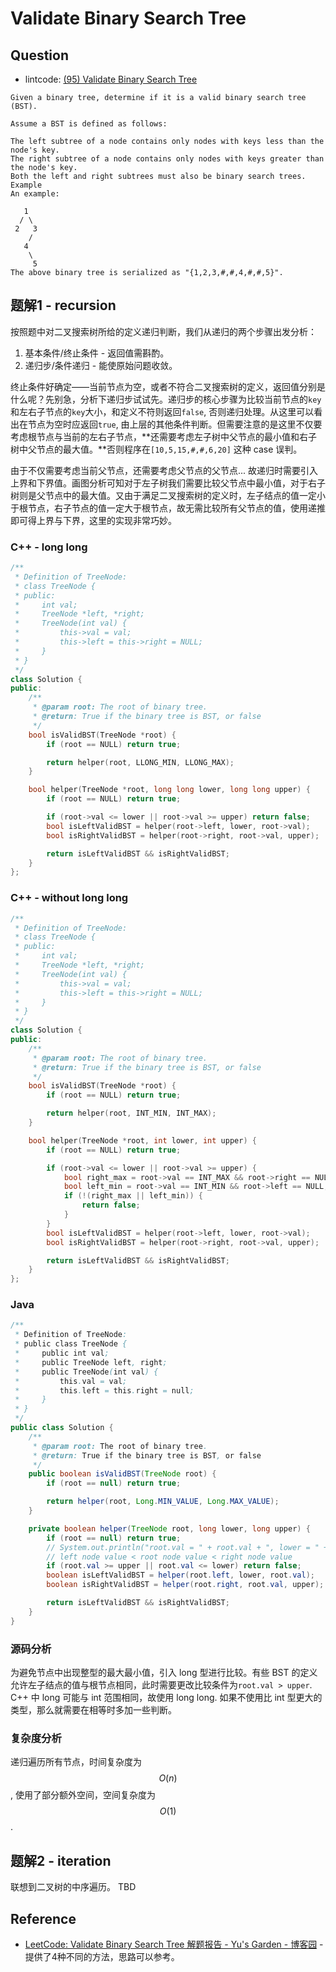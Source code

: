 # Validate Binary Search Tree

## Question

- lintcode: [(95) Validate Binary Search Tree](http://www.lintcode.com/en/problem/validate-binary-search-tree/)

```
Given a binary tree, determine if it is a valid binary search tree (BST).

Assume a BST is defined as follows:

The left subtree of a node contains only nodes with keys less than the node's key.
The right subtree of a node contains only nodes with keys greater than the node's key.
Both the left and right subtrees must also be binary search trees.
Example
An example:

   1
  / \
 2   3
    /
   4
    \
     5
The above binary tree is serialized as "{1,2,3,#,#,4,#,#,5}".
```

## 题解1 - recursion

按照题中对二叉搜索树所给的定义递归判断，我们从递归的两个步骤出发分析：
1. 基本条件/终止条件 - 返回值需斟酌。
2. 递归步/条件递归 - 能使原始问题收敛。

终止条件好确定——当前节点为空，或者不符合二叉搜索树的定义，返回值分别是什么呢？先别急，分析下递归步试试先。递归步的核心步骤为比较当前节点的`key`和左右子节点的`key`大小，和定义不符则返回`false`, 否则递归处理。从这里可以看出在节点为空时应返回`true`, 由上层的其他条件判断。但需要注意的是这里不仅要考虑根节点与当前的左右子节点，**还需要考虑左子树中父节点的最小值和右子树中父节点的最大值。**否则程序在`[10,5,15,#,#,6,20]` 这种 case 误判。

由于不仅需要考虑当前父节点，还需要考虑父节点的父节点... 故递归时需要引入上界和下界值。画图分析可知对于左子树我们需要比较父节点中最小值，对于右子树则是父节点中的最大值。又由于满足二叉搜索树的定义时，左子结点的值一定小于根节点，右子节点的值一定大于根节点，故无需比较所有父节点的值，使用递推即可得上界与下界，这里的实现非常巧妙。

### C++ - long long

```c++
/**
 * Definition of TreeNode:
 * class TreeNode {
 * public:
 *     int val;
 *     TreeNode *left, *right;
 *     TreeNode(int val) {
 *         this->val = val;
 *         this->left = this->right = NULL;
 *     }
 * }
 */
class Solution {
public:
    /**
     * @param root: The root of binary tree.
     * @return: True if the binary tree is BST, or false
     */
    bool isValidBST(TreeNode *root) {
        if (root == NULL) return true;

        return helper(root, LLONG_MIN, LLONG_MAX);
    }

    bool helper(TreeNode *root, long long lower, long long upper) {
        if (root == NULL) return true;

        if (root->val <= lower || root->val >= upper) return false;
        bool isLeftValidBST = helper(root->left, lower, root->val);
        bool isRightValidBST = helper(root->right, root->val, upper);

        return isLeftValidBST && isRightValidBST;
    }
};
```

### C++ - without long long

```c++
/**
 * Definition of TreeNode:
 * class TreeNode {
 * public:
 *     int val;
 *     TreeNode *left, *right;
 *     TreeNode(int val) {
 *         this->val = val;
 *         this->left = this->right = NULL;
 *     }
 * }
 */
class Solution {
public:
    /**
     * @param root: The root of binary tree.
     * @return: True if the binary tree is BST, or false
     */
    bool isValidBST(TreeNode *root) {
        if (root == NULL) return true;

        return helper(root, INT_MIN, INT_MAX);
    }

    bool helper(TreeNode *root, int lower, int upper) {
        if (root == NULL) return true;

        if (root->val <= lower || root->val >= upper) {
            bool right_max = root->val == INT_MAX && root->right == NULL;
            bool left_min = root->val == INT_MIN && root->left == NULL;
            if (!(right_max || left_min)) {
                return false;
            }
        }
        bool isLeftValidBST = helper(root->left, lower, root->val);
        bool isRightValidBST = helper(root->right, root->val, upper);

        return isLeftValidBST && isRightValidBST;
    }
};
```

### Java

```java
/**
 * Definition of TreeNode:
 * public class TreeNode {
 *     public int val;
 *     public TreeNode left, right;
 *     public TreeNode(int val) {
 *         this.val = val;
 *         this.left = this.right = null;
 *     }
 * }
 */
public class Solution {
    /**
     * @param root: The root of binary tree.
     * @return: True if the binary tree is BST, or false
     */
    public boolean isValidBST(TreeNode root) {
        if (root == null) return true;

        return helper(root, Long.MIN_VALUE, Long.MAX_VALUE);
    }

    private boolean helper(TreeNode root, long lower, long upper) {
        if (root == null) return true;
        // System.out.println("root.val = " + root.val + ", lower = " + lower + ", upper = " + upper);
        // left node value < root node value < right node value
        if (root.val >= upper || root.val <= lower) return false;
        boolean isLeftValidBST = helper(root.left, lower, root.val);
        boolean isRightValidBST = helper(root.right, root.val, upper);

        return isLeftValidBST && isRightValidBST;
    }
}
```

### 源码分析

为避免节点中出现整型的最大最小值，引入 long 型进行比较。有些 BST 的定义允许左子结点的值与根节点相同，此时需要更改比较条件为`root.val > upper`. C++ 中 long 可能与 int 范围相同，故使用 long long. 如果不使用比 int 型更大的类型，那么就需要在相等时多加一些判断。

### 复杂度分析

递归遍历所有节点，时间复杂度为 $$O(n)$$, 使用了部分额外空间，空间复杂度为 $$O(1)$$.

## 题解2 - iteration

联想到二叉树的中序遍历。
TBD

## Reference

- [LeetCode: Validate Binary Search Tree 解题报告 - Yu's Garden - 博客园](http://www.cnblogs.com/yuzhangcmu/p/4177047.html) - 提供了4种不同的方法，思路可以参考。

